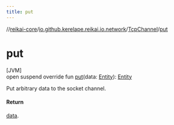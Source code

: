 ```yaml
---
title: put
---
```

//[reikai-core](../../../index.html)/[io.github.kerelape.reikai.io.network](../index.html)/[TcpChannel](index.html)/[put](put.html)



# put



[JVM]\
open suspend override fun [put](put.html)(data: [Entity](../../io.github.kerelape.reikai/-entity/index.html)): [Entity](../../io.github.kerelape.reikai/-entity/index.html)



Put arbitrary data to the socket channel.



#### Return



[data](put.html).




